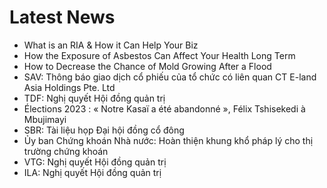 # Latest News
-  What is an RIA & How it Can Help Your Biz
-  How the Exposure of Asbestos Can Affect Your Health Long Term
-  How to Decrease the Chance of Mold Growing After a Flood
-  SAV: Thông báo giao dịch cổ phiếu của tổ chức có liên quan CT E-land Asia Holdings Pte. Ltd
-  TDF: Nghị quyết Hội đồng quản trị
-  Élections 2023 : « Notre Kasaï a été abandonné », Félix Tshisekedi à Mbujimayi
-  SBR: Tài liệu họp Đại hội đồng cổ đông
-  Ủy ban Chứng khoán Nhà nước: Hoàn thiện khung khổ pháp lý cho thị trường chứng khoán
-  VTG: Nghị quyết Hội đồng quản trị
-  ILA: Nghị quyết Hội đồng quản trị
